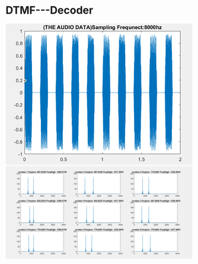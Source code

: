 # DTMF---Decoder
![alt text](https://github.com/btknzn/DTMF---Decoder/blob/master/2.PNG)
![alt text](https://github.com/btknzn/DTMF---Decoder/blob/master/image.png)
